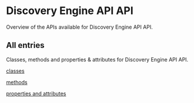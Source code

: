 [
This is a templated file. Adding content to this file may result in it being
reverted. Instead, if you want to place additional content, create an
"overview_content.md" file in `docs/` directory. The Sphinx tool will
pick up on the content and merge the content.
]: #

# Discovery Engine API API

Overview of the APIs available for Discovery Engine API API.

## All entries

Classes, methods and properties & attributes for
Discovery Engine API API.

[classes](https://cloud.google.com/python/docs/reference/discoveryengine/latest/summary_class.html)

[methods](https://cloud.google.com/python/docs/reference/discoveryengine/latest/summary_method.html)

[properties and
attributes](https://cloud.google.com/python/docs/reference/discoveryengine/latest/summary_property.html)
